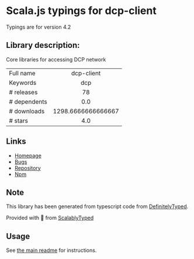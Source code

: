
# Scala.js typings for dcp-client

Typings are for version 4.2

## Library description:
Core libraries for accessing DCP network

|                    |                 |
| ------------------ | :-------------: |
| Full name          | dcp-client |
| Keywords           | dcp |
| # releases         | 78 |
| # dependents       | 0.0 |
| # downloads        | 1298.6666666666667 |
| # stars            | 4.0 |

## Links
- [Homepage](https://github.com/Distributed-Compute-Labs/dcp-client#readme)
- [Bugs](https://github.com/Distributed-Compute-Labs/dcp-client/issues)
- [Repository](https://github.com/Distributed-Compute-Labs/dcp-client)
- [Npm](https://www.npmjs.com/package/dcp-client)
    


## Note
This library has been generated from typescript code from [DefinitelyTyped](https://definitelytyped.org).

Provided with :purple_heart: from [ScalablyTyped](https://github.com/oyvindberg/ScalablyTyped)

## Usage
See [the main readme](../../readme.md) for instructions.


